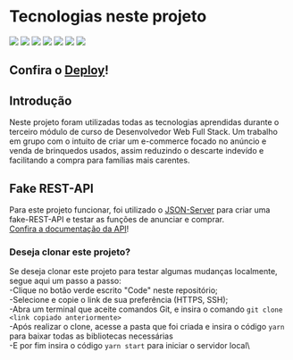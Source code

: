 # Tecnologias neste projeto
<div>
<img src="https://img.shields.io/badge/TypeScript-007ACC?style=for-the-badge&logo=typescript&logoColor=white"/>
<img src="https://img.shields.io/badge/React-20232A?style=for-the-badge&logo=react&logoColor=61DAFB"/>
<img src="https://img.shields.io/badge/styled--components-DB7093?style=for-the-badge&logo=styled-components&logoColor=white"/>
<img src="https://img.shields.io/badge/React_Router-CA4245?style=for-the-badge&logo=react-router&logoColor=white"/>
<img src="https://img.shields.io/badge/JWT-000000?style=for-the-badge&logo=JSON%20web%20tokens&logoColor=white"/>
<img src="https://img.shields.io/badge/Insomnia-5849be?style=for-the-badge&logo=Insomnia&logoColor=white"/>
<img src="https://img.shields.io/badge/Yarn-2C8EBB?style=for-the-badge&logo=yarn&logoColor=white"/>
</div>

## Confira o [Deploy]()!

## Introdução
Neste projeto foram utilizadas todas as tecnologias aprendidas durante o terceiro módulo de curso de Desenvolvedor Web Full Stack.
Um trabalho em grupo com o intuito de criar um e-commerce focado no anúncio e venda de brinquedos usados, assim reduzindo o descarte indevído e facilitando a compra para famílias mais carentes.

## Fake REST-API
Para este projeto funcionar, foi utilizado o [JSON-Server](https://www.npmjs.com/package/json-server) para criar uma fake-REST-API e testar as funções de anunciar e comprar.\
[Confira a documentação da API](https://github.com/DiegoAndreLeffa/Fake-API-WeeToy)!

### Deseja clonar este projeto?

Se deseja clonar este projeto para testar algumas mudanças localmente, segue aqui um passo a passo:\
  -Clique no botão verde escrito "Code" neste repositório;\
  -Selecione e copie o link de sua preferência (HTTPS, SSH);\
  -Abra um terminal que aceite comandos Git, e insira o comando ```git clone <link copiado anteriormente>```\
  -Após realizar o clone, acesse a pasta que foi criada e insira o código ```yarn``` para baixar todas as bibliotecas necessárias\
  -E por fim insira o código ```yarn start``` para iniciar o servidor local\
  
